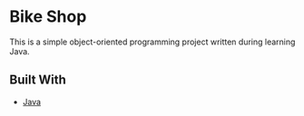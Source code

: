 # Bike Shop
This is a simple object-oriented programming project written during learning Java.

## Built With

* [Java](https://www.oracle.com/java/)

